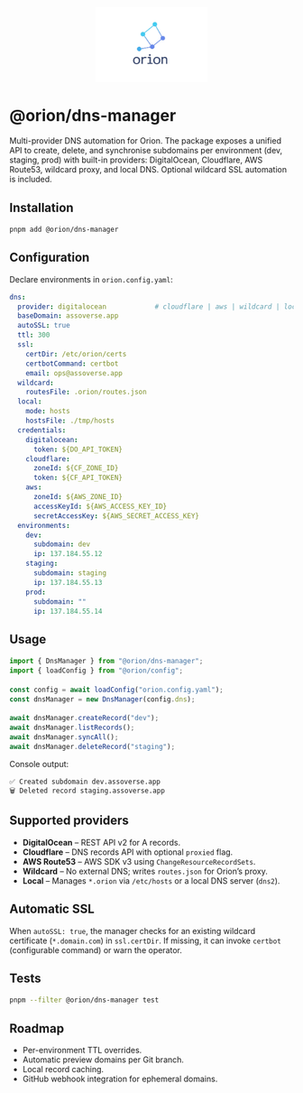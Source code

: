 <p align="center">
  <img src="../../assets/Orion-logo_nobg.png" alt="Orion logo" width="200" />
</p>

# @orion/dns-manager

Multi-provider DNS automation for Orion. The package exposes a unified API to create, delete, and synchronise subdomains per environment (dev, staging, prod) with built-in providers: DigitalOcean, Cloudflare, AWS Route53, wildcard proxy, and local DNS. Optional wildcard SSL automation is included.

## Installation

```bash
pnpm add @orion/dns-manager
```

## Configuration

Declare environments in `orion.config.yaml`:

```yaml
dns:
  provider: digitalocean            # cloudflare | aws | wildcard | local
  baseDomain: assoverse.app
  autoSSL: true
  ttl: 300
  ssl:
    certDir: /etc/orion/certs
    certbotCommand: certbot
    email: ops@assoverse.app
  wildcard:
    routesFile: .orion/routes.json
  local:
    mode: hosts
    hostsFile: ./tmp/hosts
  credentials:
    digitalocean:
      token: ${DO_API_TOKEN}
    cloudflare:
      zoneId: ${CF_ZONE_ID}
      token: ${CF_API_TOKEN}
    aws:
      zoneId: ${AWS_ZONE_ID}
      accessKeyId: ${AWS_ACCESS_KEY_ID}
      secretAccessKey: ${AWS_SECRET_ACCESS_KEY}
  environments:
    dev:
      subdomain: dev
      ip: 137.184.55.12
    staging:
      subdomain: staging
      ip: 137.184.55.13
    prod:
      subdomain: ""
      ip: 137.184.55.14
```

## Usage

```ts
import { DnsManager } from "@orion/dns-manager";
import { loadConfig } from "@orion/config";

const config = await loadConfig("orion.config.yaml");
const dnsManager = new DnsManager(config.dns);

await dnsManager.createRecord("dev");
await dnsManager.listRecords();
await dnsManager.syncAll();
await dnsManager.deleteRecord("staging");
```

Console output:

```
✅ Created subdomain dev.assoverse.app
🗑️ Deleted record staging.assoverse.app
```

## Supported providers

- **DigitalOcean** – REST API v2 for A records.
- **Cloudflare** – DNS records API with optional `proxied` flag.
- **AWS Route53** – AWS SDK v3 using `ChangeResourceRecordSets`.
- **Wildcard** – No external DNS; writes `routes.json` for Orion’s proxy.
- **Local** – Manages `*.orion` via `/etc/hosts` or a local DNS server (`dns2`).

## Automatic SSL

When `autoSSL: true`, the manager checks for an existing wildcard certificate (`*.domain.com`) in `ssl.certDir`. If missing, it can invoke `certbot` (configurable command) or warn the operator.

## Tests

```bash
pnpm --filter @orion/dns-manager test
```

## Roadmap

- Per-environment TTL overrides.
- Automatic preview domains per Git branch.
- Local record caching.
- GitHub webhook integration for ephemeral domains.

